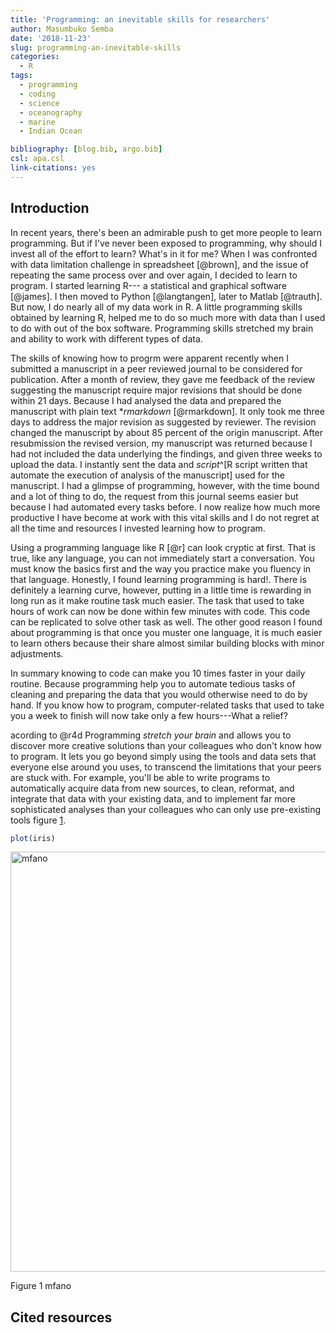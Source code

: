 ```yaml
---
title: 'Programming: an inevitable skills for researchers'
author: Masumbuko Semba
date: '2018-11-23'
slug: programming-an-inevitable-skills
categories:
  - R
tags:
  - programming
  - coding
  - science
  - oceanography
  - marine
  - Indian Ocean

bibliography: [blog.bib, argo.bib]
csl: apa.csl
link-citations: yes
---
```

## Introduction

In recent years, there's been an admirable push to get more people to learn programming. But if I've never been exposed to programming, why should I invest all of the effort to learn? What's in it for me? When I was confronted with data limitation challenge in spreadsheet [@brown], and the issue of repeating the same process over and over again, I decided to learn to program. I started learning R--- a statistical and graphical software [@james]. I then moved to Python [@langtangen], later to Matlab [@trauth]. But now, I do nearly all of my data work in R. A little programming skills obtained by learning R, helped me to do so much more with data than I used to do with out of the box software. Programming skills stretched my brain and ability to work with different types of data. 

The skills of knowing how to progrm were apparent recently when I submitted a manuscript in a peer reviewed journal to be considered for publication. After a month of review, they gave me feedback of the review suggesting the manuscript require major revisions that should be done within 21 days. Because I had analysed the data and prepared the manuscript with plain text **rmarkdown* [@rmarkdown]. It only took me three days to address the major revision as suggested by reviewer. The revision changed the manuscript by about 85 percent of the origin manuscript. After resubmission the revised version, my manuscript was returned because I had not included the data underlying the findings, and given three weeks to upload the data. I instantly sent the data and *script*^[R script written that automate the execution of analysis of the manuscript] used for the manuscript. I had a glimpse of programming, however, with the time bound and a lot of thing to do, the request from this journal seems easier but because I had automated every tasks before. I now realize how much more productive I have become at work with this vital skills and I do not regret at all the time and resources I invested learning how to program.

Using a programming language like R [@r] can look cryptic at first. That is true, like any language, you can not immediately start a conversation. You must know the basics first and the way you practice make you fluency in that language. Honestly, I found learning programming is hard!. There is definitely a learning curve, however, putting in a little time is rewarding in long run as it make routine task much easier. The task that used to take hours of work can now be done within few minutes with code. This code can be replicated to solve other task as well. The other good reason I found about programming is that once you muster one language, it is much easier to learn others because their share almost similar building blocks with minor adjustments.

In summary knowing to code can make you 10 times faster in your daily routine. Because programming help you to automate tedious tasks of cleaning and preparing the data that you would otherwise need to do by hand. If you know how to program, computer-related tasks that used to take you a week to finish will now take only a few hours---What a relief?

acording to @r4d Programming *stretch your brain* and allows you to discover more creative solutions than your colleagues who don't know how to program. It lets you go beyond simply using the tools and data sets that everyone else around you uses, to transcend the limitations that your peers are stuck with. For example, you'll be able to write programs to automatically acquire data from new sources, to clean, reformat, and integrate that data with your existing data, and to implement far more sophisticated analyses than your colleagues who can only use pre-existing tools figure <a href="#fig:fig1">1</a>.


```r
plot(iris)
```

<div class="figure">
<img src="/post/2018-11-23-programming-an-inevitable-skills_files/figure-html/fig1-1.png" alt="mfano" width="672" />
<p class="caption">Figure 1 mfano</p>
</div>



## Cited resources

